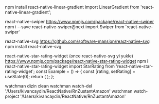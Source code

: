 npm install react-native-linear-gradient
import LinearGradient from 'react-native-linear-gradient';

react-native-swiper
https://www.npmjs.com/package/react-native-swiper
npm i --save react-native-swiper@next
import Swiper from 'react-native-swiper'

react-native-svg
https://github.com/software-mansion/react-native-svg
npm install react-native-svg

react-native-star-rating-widget (once react-native-svg yi yukle)
https://www.npmjs.com/package/react-native-star-rating-widget
npm i react-native-star-rating-widget
import StarRating from 'react-native-star-rating-widget';
const Example = () => {
const [rating, setRating] = useState(0);
return (
<StarRating
        rating={rating}
        onChange={setRating}
      />
);
};

watchman dizin clean
watchman watch-del '/Users/kivancaydin/ReactNative/RnZustantAmazon'
watchman watch-project '/Users/kivancaydin/ReactNative/RnZustantAmazon'
